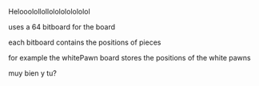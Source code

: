 Helooolollollololololololol

uses a 64 bitboard for the board

each bitboard contains the positions of pieces

for example the whitePawn board stores the positions of the white pawns

muy bien y tu?
